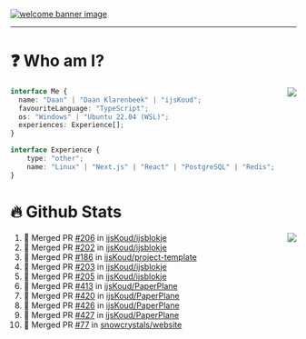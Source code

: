 <h1 align="center" style="display:none;"></h1>

<a href="https://ijskoud.dev/"><img src="https://cdn.ijskoud.dev/files/IIcds5oPKl.png" alt="welcome banner image" /></a>

---

# ❓ Who am I?

<img align="right" src="http://gh-stats.ijskoud.dev/api/top-langs?username=ijsKoud&cache_seconds=1800&layout=compact&hide_border=true&hide_rank=true&show_icons=true&theme=dark&title_color=ffffff&hide_border=true&locale=en" />

```typescript
interface Me {
  name: "Daan" | "Daan Klarenbeek" | "ijsKoud";
  favouriteLanguage: "TypeScript";
  os: "Windows" | "Ubuntu 22.04 (WSL)";
  experiences: Experience[];
}

interface Experience {
    type: "other";
    name: "Linux" | "Next.js" | "React" | "PostgreSQL" | "Redis";
}
```

# 🔥 Github Stats

<img align="right" src="http://gh-stats.ijskoud.dev/api? username=ijsKoud&cache_seconds=1800&hide_border=true&hide_rank=true&show_icons=true&theme=dark&title_color=ffffff&hide_border=true&locale=en">

<!--START_SECTION:activity-->
1. 🎉 Merged PR [#206](https://github.com/ijsKoud/ijsblokje/pull/206) in [ijsKoud/ijsblokje](https://github.com/ijsKoud/ijsblokje)
2. 🎉 Merged PR [#202](https://github.com/ijsKoud/ijsblokje/pull/202) in [ijsKoud/ijsblokje](https://github.com/ijsKoud/ijsblokje)
3. 🎉 Merged PR [#186](https://github.com/ijsKoud/project-template/pull/186) in [ijsKoud/project-template](https://github.com/ijsKoud/project-template)
4. 🎉 Merged PR [#203](https://github.com/ijsKoud/ijsblokje/pull/203) in [ijsKoud/ijsblokje](https://github.com/ijsKoud/ijsblokje)
5. 🎉 Merged PR [#205](https://github.com/ijsKoud/ijsblokje/pull/205) in [ijsKoud/ijsblokje](https://github.com/ijsKoud/ijsblokje)
6. 🎉 Merged PR [#413](https://github.com/ijsKoud/PaperPlane/pull/413) in [ijsKoud/PaperPlane](https://github.com/ijsKoud/PaperPlane)
7. 🎉 Merged PR [#420](https://github.com/ijsKoud/PaperPlane/pull/420) in [ijsKoud/PaperPlane](https://github.com/ijsKoud/PaperPlane)
8. 🎉 Merged PR [#426](https://github.com/ijsKoud/PaperPlane/pull/426) in [ijsKoud/PaperPlane](https://github.com/ijsKoud/PaperPlane)
9. 🎉 Merged PR [#427](https://github.com/ijsKoud/PaperPlane/pull/427) in [ijsKoud/PaperPlane](https://github.com/ijsKoud/PaperPlane)
10. 🎉 Merged PR [#77](https://github.com/snowcrystals/website/pull/77) in [snowcrystals/website](https://github.com/snowcrystals/website)
<!--END_SECTION:activity-->

<h1 align="center" style="display:none;"></h1>
